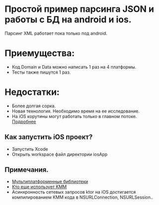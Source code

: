 # Простой пример парсинга JSON и работы с БД на android и ios.
Парсинг XML работает пока только под android.

# Приемущества:
* Код Domain и Data можно написать 1 раз на 4 платформы.
* Тесты также пишутся 1 раз.
# Недостатки:
* Более долгая сорка.
* Новая технология. Необходимо время на ее исследование.
* На iOS корутины могут работать только в главном потоке. [Подробнее](https://github.com/MolchanovDmitry/KmmJsonXmlParseSample/blob/master/shared/src/iosMain/kotlin/com/dmitry/molchanov/kmmjsonxmlparsesample/Dispatcher.kt)

## Как запустить iOS проект?
* Запустить Xcode
* Открыть workspace файл директории iosApp

## Примечания.
* [Мультиплатформенные библиотеки](https://github.com/AAkira/Kotlin-Multiplatform-Libraries)
* [Кто еще использует KMM](https://kotlinlang.org/lp/mobile/case-studies)
* Асинхронность сетевых запросов ktor на iOS достигается компилированием KMM кода в NSURLConnection, NSURLSession..